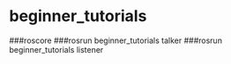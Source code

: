 # beginner_tutorials
###roscore
###rosrun beginner_tutorials talker
###rosrun beginner_tutorials listener
